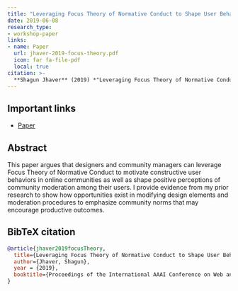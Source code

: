 ```yaml
---
title: "Leveraging Focus Theory of Normative Conduct to Shape User Behavior"
date: 2019-06-08
research_type: 
- workshop-paper
links:
- name: Paper
  url: jhaver-2019-focus-theory.pdf
  icon: far fa-file-pdf
  local: true
citation: >-
  **Shagun Jhaver** (2019) *"Leveraging Focus Theory of Normative Conduct to Shape User Behavior,"* Managing and Designing for Norms in Online Communities Workshop. In Proceedings of the 13th International AAAI Conference on Web and Social Media (ICWSM 2019)
---
```


## Important links

- [Paper](jhaver-2019-focus-theory.pdf)

## Abstract

 This paper argues that designers and community managers can leverage Focus Theory of Normative Conduct to motivate constructive user behaviors in online communities as well as shape positive perceptions of community moderation among their users. I provide evidence from my prior research to show how opportunities exist in modifying design elements and moderation procedures to emphasize community norms that may encourage productive outcomes.

## BibTeX citation

```bibtex
@article{jhaver2019focusTheory,
  title={Leveraging Focus Theory of Normative Conduct to Shape User Behavior},
  author={Jhaver, Shagun},
  year = {2019},
  booktitle={Proceedings of the International AAAI Conference on Web and Social Media}
}
```
